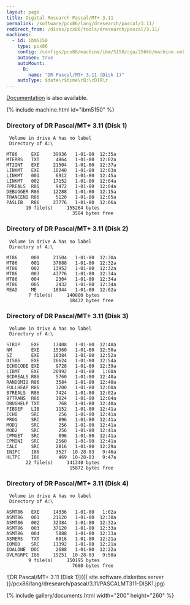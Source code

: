 ```yaml
---
layout: page
title: Digital Research Pascal/MT+ 3.11
permalink: /software/pcx86/lang/dresearch/pascal/3.11/
redirect_from: /disks/pcx86/tools/dresearch/pascal/3.11/
machines:
  - id: ibm5150
    type: pcx86
    config: /configs/pcx86/machine/ibm/5150/cga/256kb/machine.xml
    autoGen: true
    autoMount:
      B:
        name: "DR Pascal/MT+ 3.11 (Disk 1)"
    autoType: $date\r$time\rB:\rDIR\r
---
```


[Documentation](#documents) is also available.

{% include machine.html id="ibm5150" %}

### Directory of DR Pascal/MT+ 3.11 (Disk 1)

     Volume in drive A has no label
     Directory of A:\

    MT86     EXE     39936   1-01-80  12:35a
    MTERRS   TXT      4864   1-01-80  12:02a
    MT2INT   EXE     21504   1-01-80  12:37a
    LINKMT   EXE     10240   1-01-80  12:03a
    LINKMT   001      6912   1-01-80  12:45a
    LINKMT   002     17152   1-01-80  12:04a
    FPREALS  R86      9472   1-01-80  12:04a
    DEBUGGER R86     12288   1-01-80  12:15a
    TRANCEND R86      5120   1-01-80  12:05a
    PASLIB   R86     27776   1-01-80  12:06a
           10 file(s)     155264 bytes
                            3584 bytes free

### Directory of DR Pascal/MT+ 3.11 (Disk 2)

     Volume in drive A has no label
     Directory of A:\

    MT86     000     21504   1-01-80  12:30a
    MT86     001     37888   1-01-80  12:32a
    MT86     002     13952   1-01-80  12:32a
    MT86     003     43776   1-01-80  12:34a
    MT86     004      2304   1-01-80  12:34a
    MT86     005      2432   1-01-80  12:34a
    READ     ME      18944   1-01-80  12:02a
            7 file(s)     140800 bytes
                           18432 bytes free

### Directory of DR Pascal/MT+ 3.11 (Disk 3)

     Volume in drive A has no label
     Directory of A:\

    STRIP    EXE     17408   1-01-80  12:48a
    NM       EXE     15360   1-01-80  12:50a
    SZ       EXE     16384   1-01-80  12:52a
    DIS86    EXE     26624   1-01-80  12:54a
    ECHOCODE EXE      9728   1-01-80  12:39a
    LIBMT    EXE     20992   1-01-80   1:00a
    BCDREALS R86      5760   1-01-80  12:40a
    RANDOMIO R86      3584   1-01-80  12:40a
    FULLHEAP R86      3200   1-01-80  12:00a
    87REALS  R86      7424   1-01-80  12:02a
    87TRANS  R86      1024   1-01-80  12:04a
    DBUGHELP TXT       768   1-01-80  12:40a
    FIBDEF   LIB      1152   1-01-80  12:41a
    ECHO     SRC       256   1-01-80  12:41a
    PROG     SRC       896   1-01-80  12:41a
    MOD1     SRC       256   1-01-80  12:41a
    MOD2     SRC       256   1-01-80  12:41a
    CPMGET   SRC       896   1-01-80  12:41a
    CPMINI   SRC      2560   1-01-80  12:41a
    CALC     SRC      2816   1-01-80  12:29a
    INIPC    I86      3527  10-28-83   9:46a
    HLTPC    I86       469  10-28-83   9:47a
           22 file(s)     141340 bytes
                           15872 bytes free

### Directory of DR Pascal/MT+ 3.11 (Disk 4)

     Volume in drive A has no label
     Directory of A:\

    ASMT86   EXE     14336   1-01-80   1:02a
    ASMT86   001     21120   1-01-80  12:30a
    ASMT86   002     32384   1-01-80  12:32a
    ASMT86   003     37120   1-01-80  12:33a
    ASMT86   004      5888   1-01-80  12:33a
    ASMERS   TXT      6016   1-01-80  12:21a
    IOMOD    SRC     11392   1-01-80  12:21a
    IOALONE  DOC      2688   1-01-80  12:22a
    OVLMGRPC I86     19251  10-28-83   9:50a
            9 file(s)     150195 bytes
                            7680 bytes free

![DR Pascal/MT+ 3.11 (Disk 1)]({{ site.software.diskettes.server }}/pcx86/lang/dresearch/pascal/3.11/PASCALMT311-DISK1.jpg)

{% include gallery/documents.html width="200" height="260" %}
